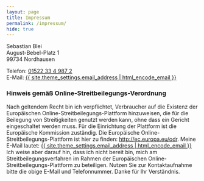 ```yaml
---
layout: page
title: Impressum
permalink: /impressum/
hide: true
---
```


Sebastian Blei  
August-Bebel-Platz 1  
99734 Nordhausen

Telefon: <a href="tel:+4915223349872">01522 33 4 987 2</a>  
E-Mail: <a href="mailto:{{ site.theme_settings.email_address | encode_email }}">{{ site.theme_settings.email_address | html_encode_email }}</a>

### Hinweis gemäß Online-Streitbeilegungs-Verordnung

Nach geltendem Recht bin ich verpflichtet, Verbraucher auf die Existenz der Europäischen Online-Streitbeilegungs-Plattform hinzuweisen, die für die Beilegung von Streitigkeiten genutzt werden kann, ohne dass ein Gericht eingeschaltet werden muss. Für die Einrichtung der Plattform ist die Europäische Kommission zuständig. Die Europäische Online-Streitbeilegungs-Plattform ist hier zu finden: <a href="http://ec.europa.eu/odr" target="_blank" rel="nofollow">http://ec.europa.eu/odr</a>. Meine E-Mail lautet: <a href="mailto:{{ site.theme_settings.email_address | encode_email }}">{{ site.theme_settings.email_address | html_encode_email }}</a> Ich weise aber darauf hin, dass ich nicht bereit bin, mich am Streitbeilegungsverfahren im Rahmen der Europäischen Online-Streitbeilegungs-Plattform zu beteiligen. Nutzen Sie zur Kontaktaufnahme bitte die obige E-Mail und Telefonnummer. Danke für Ihr Verständnis.
